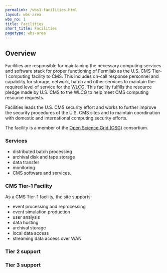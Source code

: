 ```yaml
---
permalink: /wbs1-facilities.html
layout: wbs-area
wbs_no: 1
title: Facilities
short_title: Facilities
pagetype: wbs-area
---
```


## Overview

Facilities are responsible for maintaining the necessary computing services and software stack for proper functioning of Fermilab as the U.S. CMS Tier-1 computing facility to CMS.  This includes on-call response personnel and capability for storage, network, batch and other services to maintain the required level of service for the [WLCG](https://wlcg-public.web.cern.ch/). This facility fulfills the resource pledge made by U.S. CMS to the WLCG to help meet CMS computing resource requests.  

Facilities leads the U.S. CMS security effort and works to further improve the security procedures of the U.S. CMS sites and to maintain coordination with domestic and international computing security efforts.

The facility is a member of the [Open Science Grid (OSG)](https://opensciencegrid.org/) consortium.

### Services
- distributed batch processing
- archival disk and tape storage
- data transfer
- monitoring
- CMS software and services.

### CMS Tier-1 Facility
As a CMS Tier-1 facility, the site supports:
- event processing and reprocessing
- event simulation production
- user analysis
- data hosting
- archival storage
- local data access
- streaming data access over WAN

### Tier 2 support

### Tier 3 support
